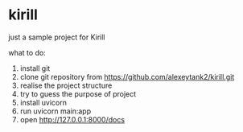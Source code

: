 # kirill
just a sample project for Kirill

what to do:
1. install git
2. clone git repository from https://github.com/alexeytank2/kirill.git
3. realise the project structure
4. try to guess the purpose of project
5. install uvicorn
6. run uvicorn main:app
7. open http://127.0.0.1:8000/docs
